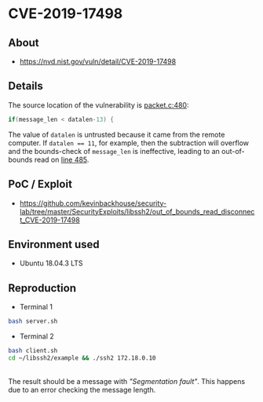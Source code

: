 # CVE-2019-17498

## About
* <https://nvd.nist.gov/vuln/detail/CVE-2019-17498>

## Details
The source location of the vulnerability is [packet.c:480](https://github.com/libssh2/libssh2/blob/42d37aa63129a1b2644bf6495198923534322d64/src/packet.c#L480):

```c
if(message_len < datalen-13) {
```

The value of `datalen` is untrusted because it came from the remote computer. If `datalen == 11`, for example, then the subtraction will overflow and the bounds-check of `message_len` is ineffective, leading to an out-of-bounds read on [line 485](https://github.com/libssh2/libssh2/blob/42d37aa63129a1b2644bf6495198923534322d64/src/packet.c#L485).

## PoC / Exploit

* <https://github.com/kevinbackhouse/security-lab/tree/master/SecurityExploits/libssh2/out_of_bounds_read_disconnect_CVE-2019-17498> 


## Environment used

* Ubuntu 18.04.3 LTS


## Reproduction
* Terminal 1
```bash
bash server.sh
```
* Terminal 2
```bash
bash client.sh
cd ~/libssh2/example && ./ssh2 172.18.0.10
```
<br>
The result should be a message with <i>"Segmentation fault"</i>. This happens due to 
an error checking the message length. 
